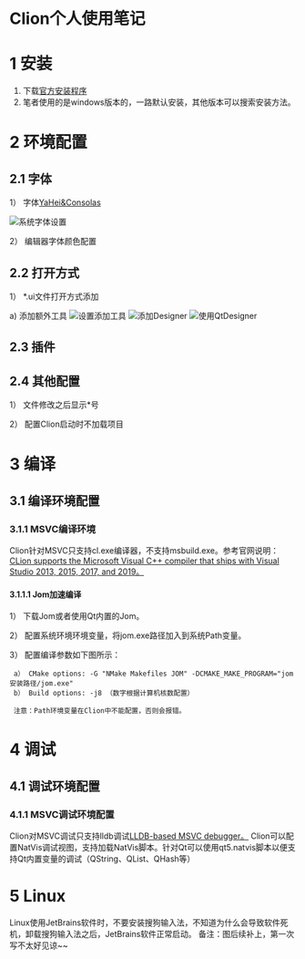 # Clion个人使用笔记
# 1 安装
  1. 下载<a href="https://www.jetbrains.com/clion/download" target="_blank">官方安装程序</a>
  2. 笔者使用的是windows版本的，一路默认安装，其他版本可以搜索安装方法。
# 2 环境配置
  ## 2.1 字体
  1） 字体<a href="https://github.com/Ubuntuser2012/Clion_UserNotes/blob/master/font/YaHei.Consolas.1.12.ttf">YaHei&Consolas</a>
  
  ![系统字体设置](https://github.com/Ubuntuser2012/Clion_UserNotes/tree/master/png/font-setting1.png "系统字体设置")
  
  2） 编辑器字体颜色配置
  
  
  ## 2.2 打开方式
  1） *.ui文件打开方式添加
     
  a) 添加额外工具
  ![设置添加工具](https://github.com/Ubuntuser2012/Clion_UserNotes/tree/master/png/tool-qtdesigner-setting1.png "添加工具")
  ![添加Designer](https://github.com/Ubuntuser2012/Clion_UserNotes/tree/master/png/tool-qtdesigner-setting2.png "添加QtDesigner")
  ![使用QtDesigner](https://github.com/Ubuntuser2012/Clion_UserNotes/tree/master/png/rightclick-use-qtdesigner.png "使用QtDesigner")
  
  ## 2.3 插件
  ## 2.4 其他配置
  1） 文件修改之后显示*号
  
  2） 配置Clion启动时不加载项目
  
# 3 编译
  ## 3.1 编译环境配置
  ### 3.1.1 MSVC编译环境
  Clion针对MSVC只支持cl.exe编译器，不支持msbuild.exe。参考官网说明： <a href="https://www.jetbrains.com/help/clion/quick-tutorial-on-configuring-clion-on-windows.html#msvc-compiler" target="_blank">CLion supports the Microsoft Visual C++ compiler that ships with Visual Studio 2013, 2015, 2017, and 2019。</a>
  #### 3.1.1.1 Jom加速编译
  1）  下载Jom或者使用Qt内置的Jom。
  
  2）  配置系统环境环境变量，将jom.exe路径加入到系统Path变量。
  
  3）  配置编译参数如下图所示：
  
     a） CMake options: -G "NMake Makefiles JOM" -DCMAKE_MAKE_PROGRAM="jom安装路径/jom.exe"
     b） Build options: -j8 （数字根据计算机核数配置）
     
     注意：Path环境变量在Clion中不能配置，否则会报错。
     

# 4 调试
  ## 4.1 调试环境配置
  ### 4.1.1 MSVC调试环境配置
  Clion对MSVC调试只支持lldb调试<a href="https://www.jetbrains.com/help/clion/quick-tutorial-on-configuring-clion-on-windows.html#msvc-debugger" target="_blank">LLDB-based MSVC debugger。</a>
  Clion可以配置NatVis调试视图，支持加载NatVis脚本。针对Qt可以使用qt5.natvis脚本以便支持Qt内置变量的调试（QString、QList、QHash等）

# 5 Linux
  Linux使用JetBrains软件时，不要安装搜狗输入法，不知道为什么会导致软件死机，卸载搜狗输入法之后，JetBrains软件正常启动。
备注：图后续补上，第一次写不太好见谅~~  
  
